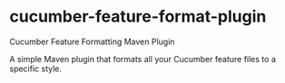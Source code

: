 # cucumber-feature-format-plugin
Cucumber Feature Formatting Maven Plugin

A simple Maven plugin that formats all your Cucumber feature files to a specific style.
